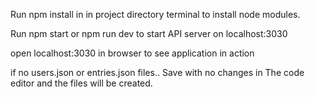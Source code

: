 Run npm install in in project directory terminal to install node modules.

Run npm start or npm run dev to start API server on localhost:3030

open localhost:3030 in browser to see application in action

if no users.json or entries.json files.. Save with no changes in The code editor and the files will be created.
